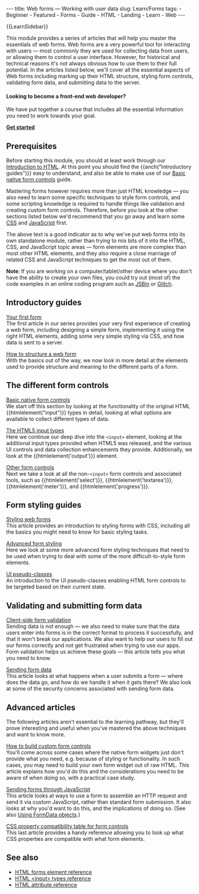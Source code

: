 --- title: Web forms — Working with user data slug: Learn/Forms tags: - Beginner - Featured - Forms - Guide - HTML - Landing - Learn - Web ---

{{LearnSidebar}}

This module provides a series of articles that will help you master the essentials of web forms. Web forms are a very powerful tool for interacting with users — most commonly they are used for collecting data from users, or allowing them to control a user interface. However, for historical and technical reasons it's not always obvious how to use them to their full potential. In the articles listed below, we'll cover all the essential aspects of Web forms including marking up their HTML structure, styling form controls, validating form data, and submitting data to the server.

#### Looking to become a front-end web developer?

We have put together a course that includes all the essential information you need to work towards your goal.

[**Get started**](/en-US/docs/Learn/Front-end_web_developer)

## Prerequisites

Before starting this module, you should at least work through our [Introduction to HTML](/en-US/docs/Learn/HTML/Introduction_to_HTML). At this point you should find the {{anch("Introductory guides")}} easy to understand, and also be able to make use of our [Basic native form controls](/en-US/docs/Learn/Forms/Basic_native_form_controls) guide.

Mastering forms however requires more than just HTML knowledge — you also need to learn some specific techniques to style form controls, and some scripting knowledge is required to handle things like validation and creating custom form controls. Therefore, before you look at the other sections listed below we'd recommend that you go away and learn some [CSS](/en-US/docs/Learn/CSS) and [JavaScript](/en-US/docs/Learn/JavaScript) first.

The above text is a good indicator as to why we've put web forms into its own standalone module, rather than trying to mix bits of it into the HTML, CSS, and JavaScript topic areas — form elements are more complex than most other HTML elements, and they also require a close marriage of related CSS and JavaScript techniques to get the most out of them.

**Note**: If you are working on a computer/tablet/other device where you don't have the ability to create your own files, you could try out (most of) the code examples in an online coding program such as [JSBin](https://jsbin.com/) or [Glitch](https://glitch.com/).

## Introductory guides

[Your first form](/en-US/docs/Learn/Forms/Your_first_form)  
The first article in our series provides your very first experience of creating a web form, including designing a simple form, implementing it using the right HTML elements, adding some very simple styling via CSS, and how data is sent to a server.

[How to structure a web form](/en-US/docs/Learn/Forms/How_to_structure_a_web_form)  
With the basics out of the way, we now look in more detail at the elements used to provide structure and meaning to the different parts of a form.

## The different form controls

[Basic native form controls](/en-US/docs/Learn/Forms/Basic_native_form_controls)  
We start off this section by looking at the functionality of the original HTML {{htmlelement("input")}} types in detail, looking at what options are available to collect different types of data.

[The HTML5 input types](/en-US/docs/Learn/Forms/HTML5_input_types)  
Here we continue our deep dive into the `<input>` element, looking at the additional input types provided when HTML5 was released, and the various UI controls and data collection enhancements they provide. Additionally, we look at the {{htmlelement('output')}} element.

[Other form controls](/en-US/docs/Learn/Forms/Other_form_controls)  
Next we take a look at all the non-`<input>` form controls and associated tools, such as {{htmlelement('select')}}, {{htmlelement('textarea')}}, {{htmlelement('meter')}}, and {{htmlelement('progress')}}.

## Form styling guides

[Styling web forms](/en-US/docs/Learn/Forms/Styling_web_forms)  
This article provides an introduction to styling forms with CSS, including all the basics you might need to know for basic styling tasks.

[Advanced form styling](/en-US/docs/Learn/Forms/Advanced_form_styling)  
Here we look at some more advanced form styling techniques that need to be used when trying to deal with some of the more difficult-to-style form elements.

[UI pseudo-classes](/en-US/docs/Learn/Forms/UI_pseudo-classes)  
An introduction to the UI pseudo-classes enabling HTML form controls to be targeted based on their current state.

## Validating and submitting form data

[Client-side form validation](/en-US/docs/Learn/Forms/Form_validation)  
Sending data is not enough — we also need to make sure that the data users enter into forms is in the correct format to process it successfully, and that it won't break our applications. We also want to help our users to fill out our forms correctly and not get frustrated when trying to use our apps. Form validation helps us achieve these goals — this article tells you what you need to know.

[Sending form data](/en-US/docs/Learn/Forms/Sending_and_retrieving_form_data)  
This article looks at what happens when a user submits a form — where does the data go, and how do we handle it when it gets there? We also look at some of the security concerns associated with sending form data.

## Advanced articles

The following articles aren't essential to the learning pathway, but they'll prove interesting and useful when you've mastered the above techniques and want to know more.

[How to build custom form controls](/en-US/docs/Learn/Forms/How_to_build_custom_form_controls)  
You'll come across some cases where the native form widgets just don't provide what you need, e.g. because of styling or functionality. In such cases, you may need to build your own form widget out of raw HTML. This article explains how you'd do this and the considerations you need to be aware of when doing so, with a practical case study.

[Sending forms through JavaScript](/en-US/docs/Learn/Forms/Sending_forms_through_JavaScript)  
This article looks at ways to use a form to assemble an HTTP request and send it via custom JavaScript, rather than standard form submission. It also looks at why you'd want to do this, and the implications of doing so. (See also [Using FormData objects](/en-US/docs/Web/API/FormData/Using_FormData_Objects).)

[CSS property compatibility table for form controls](/en-US/docs/Learn/Forms/Property_compatibility_table_for_form_controls)  
This last article provides a handy reference allowing you to look up what CSS properties are compatible with what form elements.

## See also

- [HTML forms element reference](/en-US/docs/Web/HTML/Element#forms)
- [HTML &lt;input&gt; types reference](/en-US/docs/Web/HTML/Element/input)
- [HTML attribute reference](/en-US/docs/Web/HTML/Attributes)
